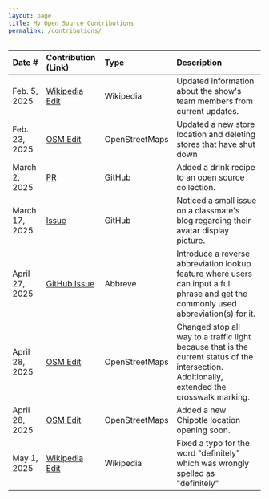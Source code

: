 ```yaml
---
layout: page
title: My Open Source Contributions
permalink: /contributions/
---
```


<!--
Type of the contribution should be "Wikipedia edit", "OpenStreet Map feature", "Documentation", "Course website", "Blog",
"Browser Add-on", etc.

The description should include a brief summary of what you did.

The link should bring us to a public page that shows your contribution. 

Replace the first row with your own contribution. 

-->





| Date #       | Contribution (Link)  | Type  | Description |
|---|:---|:---|:---|
| Feb. 5, 2025   | [Wikipedia Edit](https://en.wikipedia.org/w/index.php?title=Christina_Haack&oldid=1274153017)    | Wikipedia    |   Updated information about the show's team members from current updates.    |
| Feb. 23, 2025  | [OSM Edit](https://www.openstreetmap.org/changeset/162873600#map=19/40.530618/-74.227715&layers=T)  | OpenStreetMaps | Updated a new store location and deleting stores that have shut down    |
| March 2, 2025    | [PR](https://github.com/alfg/opendrinks/pull/1433)   | GitHub    | Added a drink recipe to an open source collection.  |
| March 17, 2025    | [Issue](https://github.com/ossd-s25/ajokt123-weekly/issues/1)   | GitHub    | Noticed a small issue on a classmate's blog regarding their avatar display picture.  |
| April 27, 2025 | [GitHub Issue](https://github.com/Njong392/Abbreve/issues/516) | Abbreve | Introduce a reverse abbreviation lookup feature where users can input a full phrase and get the commonly used abbreviation(s) for it. |
| April 28, 2025  | [OSM Edit](https://www.openstreetmap.org/changeset/165555140#map=21/40.5315033/-74.2178520&layers=T)  | OpenStreetMaps | Changed stop all way to a traffic light because that is the current status of the intersection. Additionally, extended the crosswalk marking.   |
| April 28, 2025  | [OSM Edit](https://www.openstreetmap.org/changeset/165555451#map=21/40.5308287/-74.2308396&layers=T)  | OpenStreetMaps | Added a new Chipotle location opening soon.   |
| May 1, 2025  | [Wikipedia Edit](https://en.wikipedia.org/w/index.php?title=Individual_integrated_fighting_system&oldid=1288276467)  | Wikipedia | Fixed a typo for the word "definitely" which was wrongly spelled as "definitely"   |
